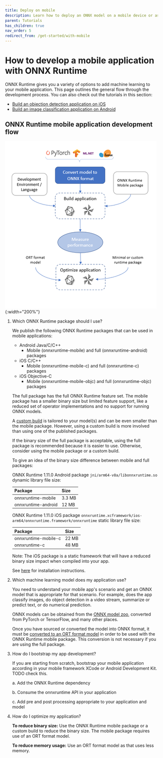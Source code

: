 ```yaml
---
title: Deploy on mobile
description: Learn how to deploy an ONNX model on a mobile device or as a web application with ONNX Runtime
parent: Tutorials
has_children: true
nav_order: 5
redirect_from: /get-started/with-mobile
---
```


# How to develop a mobile application with ONNX Runtime

ONNX Runtime gives you a variety of options to add machine learning to your mobile application. This page outlines the general flow through the development process. You can also check out the tutorials in this section:

* [Build an objection detection application on iOS](./deploy-ios.md)
* [Build an image classification application on Android](./deploy-android.md)

## ONNX Runtime mobile application development flow

![Steps to build for mobile platforms](../../../images/mobile.png){:width="200%"}

1. Which ONNX Runtime package should I use?

   We publish the following ONNX Runtime packages that can be used in mobile applications:
   * Android Java/C/C++
     * Mobile (onnxruntime-mobile) and full (onnxruntime-android) packages
   * iOS C/C++
     * Mobile (onnxruntime-mobile-c) and full (onnxruntime-c) packages
   * iOS Objective-C
     * Mobile (onnxruntime-mobile-objc) and full (onnxruntime-objc) packages

   The full package has the full ONNX Runtime feature set.
   The mobile package has a smaller binary size but limited feature support, like a reduced set of operator implementations and no support for running ONNX models.

   A [custom build](../../build/custom.md) is tailored to your model(s) and can be even smaller than the mobile package. However, using a custom build is more involved than using one of the published packages.

   If the binary size of the full package is acceptable, using the full package is recommended because it is easier to use.
   Otherwise, consider using the mobile package or a custom build.

   To give an idea of the binary size difference between mobile and full packages:

   ONNX Runtime 1.11.0 Android package `jni/arm64-v8a/libonnxruntime.so` dynamic library file size:

   |Package|Size|
   |-|-|
   |onnxruntime-mobile|3.3 MB|
   |onnxruntime-android|12 MB|

   ONNX Runtime 1.11.0 iOS package `onnxruntime.xcframework/ios-arm64/onnxruntime.framework/onnxruntime` static library file size:

   |Package|Size|
   |-|-|
   |onnxruntime-mobile-c|22 MB|
   |onnxruntime-c|48 MB|

   Note: The iOS package is a static framework that will have a reduced binary size impact when compiled into your app.

   See [here](../../install/index.md#install-on-web-and-mobile) for installation instructions.

2. Which machine learning model does my application use?

   You need to understand your mobile app's scenario and get an ONNX model that is appropriate for that scenario. For example, does the app classify images, do object detection in a video stream, summarize or predict text, or do numerical prediction.

   ONNX models can be obtained from the [ONNX model zoo](https://github.com/onnx/models), converted from PyTorch or TensorFlow, and many other places.

   Once you have sourced or converted the model into ONNX format, it must be [converted to an ORT format model](../../reference/ort-format-models.md#convert-onnx-models-to-ort-format) in order to be used with the ONNX Runtime mobile package. This conversion is not necessary if you are using the full package.

3. How do I bootstrap my app development?

   If you are starting from scratch, bootstrap your mobile application according in your mobile framework XCode or Android Development Kit. TODO check this.

   a. Add the ONNX Runtime dependency
  
   b. Consume the onnxruntime API in your application
   
   c. Add pre and post processing appropriate to your application and model

4. How do I optimize my application?

   **To reduce binary size:**  Use the ONNX Runtime mobile package or a custom build to reduce the binary size. The mobile package requires use of an ORT format model.

   **To reduce memory usage:** Use an ORT format model as that uses less memory.
